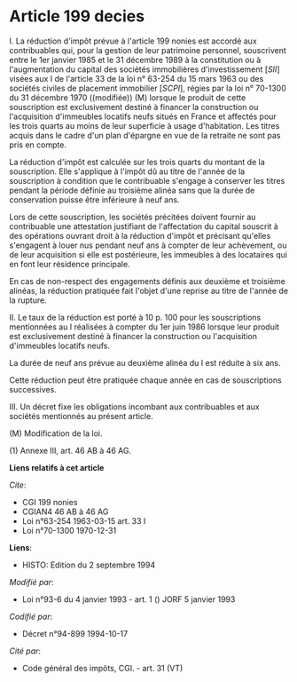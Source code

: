 # Article 199 decies

I. La réduction d'impôt prévue à l'article 199 nonies est accordé aux contribuables qui, pour la gestion de leur patrimoine
personnel, souscrivent entre le 1er janvier 1985 et le 31 décembre 1989 à la constitution ou à l'augmentation du capital des
sociétés immobilières d'investissement [*SII*] visées aux I de l'article 33 de la loi n° 63-254 du 15 mars 1963 ou des
sociétés civiles de placement immobilier [*SCPI*], régies par la loi n° 70-1300 du 31 décembre 1970 ((modifiée)) (M) lorsque
le produit de cette souscription est exclusivement destiné à financer la construction ou l'acquisition d'immeubles locatifs
neufs situés en France et affectés pour les trois quarts au moins de leur superficie à usage d'habitation. Les titres acquis
dans le cadre d'un plan d'épargne en vue de la retraite ne sont pas pris en compte.

La réduction d'impôt est calculée sur les trois quarts du montant de la souscription. Elle s'applique à l'impôt dû au titre
de l'année de la souscription à condition que le contribuable s'engage à conserver les titres pendant la période définie au
troisième alinéa sans que la durée de conservation puisse être inférieure à neuf ans.

Lors de cette souscription, les sociétés précitées doivent fournir au contribuable une attestation justifiant de
l'affectation du capital souscrit à des opérations ouvrant droit à la réduction d'impôt et précisant qu'elles s'engagent à
louer nus pendant neuf ans à compter de leur achèvement, ou de leur acquisition si elle est postérieure, les immeubles à des
locataires qui en font leur résidence principale.

En cas de non-respect des engagements définis aux deuxième et troisième alinéas, la réduction pratiquée fait l'objet d'une
reprise au titre de l'année de la rupture. 

II. Le taux de la réduction est porté à 10 p. 100 pour les souscriptions mentionnées au I réalisées à compter du 1er juin
1986 lorsque leur produit est exclusivement destiné à financer la construction ou l'acquisition d'immeubles locatifs neufs.

La durée de neuf ans prévue au deuxième alinéa du I est réduite à six ans.

Cette réduction peut être pratiquée chaque année en cas de souscriptions successives.

III. Un décret fixe les obligations incombant aux contribuables et aux sociétés mentionnés au présent article.

(M) Modification de la loi.

(1) Annexe III, art. 46 AB à 46 AG.

**Liens relatifs à cet article**

_Cite_:

  - CGI 199 nonies
  - CGIAN4 46 AB à 46 AG
  - Loi n°63-254 1963-03-15 art. 33 I
  - Loi n°70-1300 1970-12-31

**Liens**:

  - HISTO: Edition du 2 septembre 1994

_Modifié par_:

  - Loi n°93-6 du 4 janvier 1993 - art. 1 () JORF 5 janvier 1993

_Codifié par_:

  - Décret n°94-899 1994-10-17

_Cité par_:

  - Code général des impôts, CGI. - art. 31 (VT)
